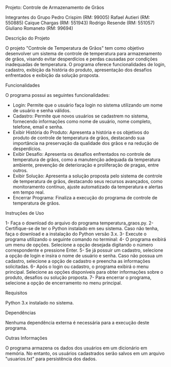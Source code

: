 Projeto: Controle de Armazenamento de Grãos

Integrantes do Grupo
Pedro Crispim (RM: 99005)
Rafael Autieri (RM: 550885)
Caique Chargas (RM: 551943)
Rodrigo Resende (RM: 551057)
Giuliano Romaneto (RM: 99694)



Descrição do Projeto

O projeto "Controle de Temperatura de Grãos" tem como objetivo desenvolver um sistema de controle de temperatura para armazenamento de grãos, visando evitar desperdícios e perdas causadas por condições inadequadas de temperatura. O programa oferece funcionalidades de login, cadastro, exibição da história do produto, apresentação dos desafios enfrentados e exibição da solução proposta.


Funcionalidades

O programa possui as seguintes funcionalidades:

- Login: Permite que o usuário faça login no sistema utilizando um nome de usuário e senha válidos.
- Cadastro: Permite que novos usuários se cadastrem no sistema, fornecendo informações como nome de usuário, nome completo, telefone, email e senha.
- Exibir História do Produto: Apresenta a história e os objetivos do produto de controle de temperatura de grãos, destacando sua importância na preservação da qualidade dos grãos e na redução de desperdícios.
- Exibir Desafio: Apresenta os desafios enfrentados no controle de temperatura de grãos, como a manutenção adequada da temperatura ambiente, prevenção de deterioração e proliferação de pragas, entre outros.
- Exibir Solução: Apresenta a solução proposta pelo sistema de controle de temperatura de grãos, destacando seus recursos avançados, como monitoramento contínuo, ajuste automatizado da temperatura e alertas em tempo real.
- Encerrar Programa: Finaliza a execução do programa de controle de temperatura de grãos.


Instruções de Uso

1- Faça o download do arquivo do programa temperatura_graos.py.
2- Certifique-se de ter o Python instalado em seu sistema. Caso não tenha, faça o download e a instalação do Python versão 3.x.
3- Execute o programa utilizando o seguinte comando no terminal:
4- O programa exibirá um menu de opções. Selecione a opção desejada digitando o número correspondente e pressione Enter.
5- Se já possuir um cadastro, selecione a opção de login e insira o nome de usuário e senha. Caso não possua um cadastro, selecione a opção de cadastro e preencha as informações solicitadas.
6- Após o login ou cadastro, o programa exibirá o menu principal. Selecione as opções disponíveis para obter informações sobre o produto, desafios ou solução proposta.
7- Para encerrar o programa, selecione a opção de encerramento no menu principal.


Requisitos

Python 3.x instalado no sistema.

Dependências

Nenhuma dependência externa é necessária para a execução deste programa.

Outras Informações

O programa armazena os dados dos usuários em um dicionário em memória. No entanto, os usuários cadastrados serão salvos em um arquivo "usuarios.txt" para persistência dos dados.